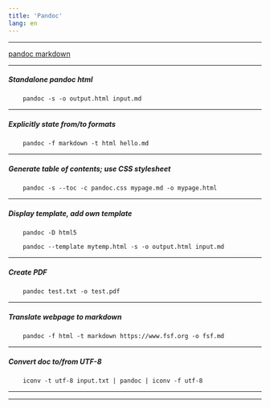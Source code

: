 ```yaml
---
title: 'Pandoc'
lang: en
---
```


***

[pandoc markdown](pandoc/pdmarkdown.html)

***

##### Standalone pandoc html
```
    pandoc -s -o output.html input.md
```

***

##### Explicitly state from/to formats
```
    pandoc -f markdown -t html hello.md
```

***

##### Generate table of contents; use CSS stylesheet 
```
    pandoc -s --toc -c pandoc.css mypage.md -o mypage.html
```

***

##### Display template, add own template
```
    pandoc -D html5
    
    pandoc --template mytemp.html -s -o output.html input.md
```

***

##### Create PDF
```
    pandoc test.txt -o test.pdf
```

***

##### Translate webpage to markdown
```
    pandoc -f html -t markdown https://www.fsf.org -o fsf.md
```

***

##### Convert doc to/from UTF-8 
```
    iconv -t utf-8 input.txt | pandoc | iconv -f utf-8
```

***
***